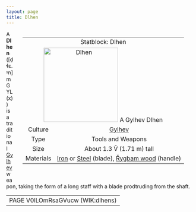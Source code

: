 ```yaml
---
layout: page
title: Dlhen
---
```



<div class="statblock" style="float: right; margin: 0px 25px 25px;">

<table style="text-align: center">
  <tr>
    <td colspan="2"> Statblock: Dlhen </td>
  </tr>
  <tr>
    <td colspan="2"> <img src="https://sidlangs.com/assets/dlhen2.jpg" alt="Dlhen" width="200" style="align: center;" > A Gylhev Dlhen </td>
  </tr>
  <tr>
    <td> Culture </td>
  <td> <a href="/wiki/gylhev">Gylhev</a> </td>
  </tr>
  <tr>
    <td> Type </td>
    <td> Tools and Weapons </td>
  </tr>
  <tr>
    <td> Size </td>
    <td> About 1.3 V̄ (1.71 m) tall  </td>
  </tr>
   <tr>
    <td> Materials </td>
    <td> <a href="/wiki/metallurgy">Iron</a> or <a href="/wiki/metallurgy">Steel</a> (blade), <a href="/wiki/rygbam">Řygbam wood</a> (handle)</td>
  </tr>
</table>
  
</div>

A **Dlhen** ([ḏɬɛ.ᵞn] mGYL(x)) is a traditional [Gylhev](/wiki/gylhev) weapon, taking the form of a long staff with a blade prodtruding from the shaft. 

<table style="text-align: center">
  <tr>
    <td> PAGE V0lLOmRsaGVucw (WIK:dlhens) </td>
  </tr>
<table style="text-align: center">  
